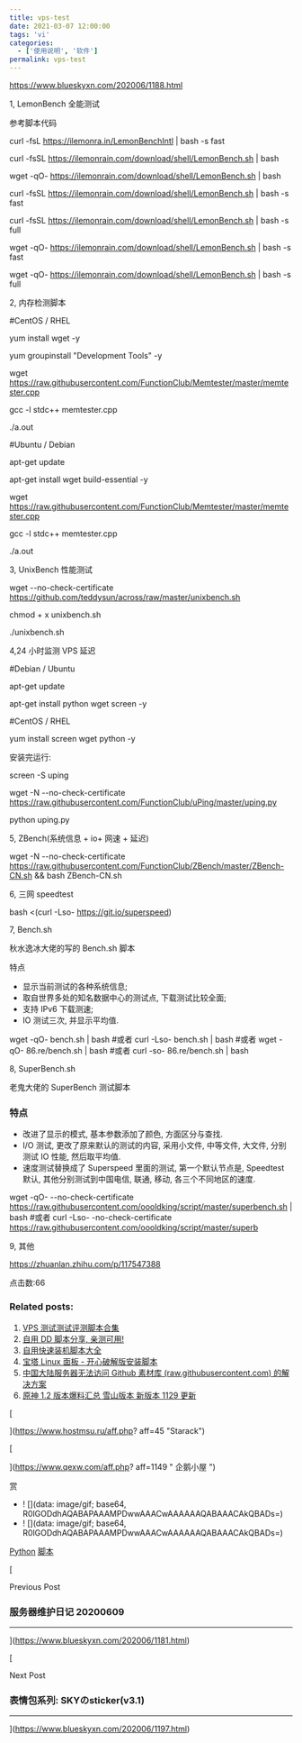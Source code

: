 ```yaml
---
title: vps-test
date: 2021-03-07 12:00:00
tags: 'vi'
categories:
  - ['使用说明', '软件']
permalink: vps-test
---
```


https://www.blueskyxn.com/202006/1188.html

1, LemonBench 全能测试

参考脚本代码

curl -fsL https://ilemonra.in/LemonBenchIntl | bash -s fast

curl -fsSL https://ilemonrain.com/download/shell/LemonBench.sh | bash

wget -qO- https://ilemonrain.com/download/shell/LemonBench.sh | bash

curl -fsSL https://ilemonrain.com/download/shell/LemonBench.sh | bash -s fast

curl -fsSL https://ilemonrain.com/download/shell/LemonBench.sh | bash -s full

wget -qO- https://ilemonrain.com/download/shell/LemonBench.sh | bash -s fast

wget -qO- https://ilemonrain.com/download/shell/LemonBench.sh | bash -s full

2, 内存检测脚本

#CentOS / RHEL

yum install wget -y

yum groupinstall "Development Tools" -y

wget https://raw.githubusercontent.com/FunctionClub/Memtester/master/memtester.cpp

gcc -l stdc++ memtester.cpp

./a.out

#Ubuntu / Debian

apt-get update

apt-get install wget build-essential -y

wget https://raw.githubusercontent.com/FunctionClub/Memtester/master/memtester.cpp

gcc -l stdc++ memtester.cpp

./a.out

3, UnixBench 性能测试

wget --no-check-certificate https://github.com/teddysun/across/raw/master/unixbench.sh

chmod + x unixbench.sh

./unixbench.sh

4,24 小时监测 VPS 延迟

#Debian / Ubuntu

apt-get update

apt-get install python wget screen -y

#CentOS / RHEL

yum install screen wget python -y

安装完运行:

screen -S uping

wget -N --no-check-certificate https://raw.githubusercontent.com/FunctionClub/uPing/master/uping.py

python uping.py

5, ZBench(系统信息 + io+ 网速 + 延迟)

wget -N --no-check-certificate https://raw.githubusercontent.com/FunctionClub/ZBench/master/ZBench-CN.sh && bash ZBench-CN.sh

6, 三网 speedtest

bash <(curl -Lso- https://git.io/superspeed)

7, Bench.sh

秋水逸冰大佬的写的 Bench.sh 脚本

特点

*   显示当前测试的各种系统信息;
*   取自世界多处的知名数据中心的测试点, 下载测试比较全面;
*   支持 IPv6 下载测速;
*   IO 测试三次, 并显示平均值.

wget -qO- bench.sh | bash
#或者
curl -Lso- bench.sh | bash
#或者
wget -qO- 86.re/bench.sh | bash
#或者
curl -so- 86.re/bench.sh | bash

8, SuperBench.sh

老鬼大佬的 SuperBench 测试脚本

### 特点

*   改进了显示的模式, 基本参数添加了颜色, 方面区分与查找.
*   I/O 测试, 更改了原来默认的测试的内容, 采用小文件, 中等文件, 大文件, 分别测试 IO 性能, 然后取平均值.
*   速度测试替换成了 Superspeed 里面的测试, 第一个默认节点是, Speedtest 默认, 其他分别测试到中国电信, 联通, 移动, 各三个不同地区的速度.

wget -qO- --no-check-certificate https://raw.githubusercontent.com/oooldking/script/master/superbench.sh | bash
#或者
curl -Lso- -no-check-certificate https://raw.githubusercontent.com/oooldking/script/master/superb

9, 其他

https://zhuanlan.zhihu.com/p/117547388

点击数:66

### Related posts:

1.  [VPS 测试测试评测脚本合集](https://www.blueskyxn.com/202004/593.html "VPS 测试测试评测脚本合集 ")
2.  [自用 DD 脚本分享, 亲测可用!](https://www.blueskyxn.com/202007/1515.html " 自用 DD 脚本分享, 亲测可用!")
3.  [自用快速装机脚本大全](https://www.blueskyxn.com/202007/1653.html " 自用快速装机脚本大全 ")
4.  [宝塔 Linux 面板 - 开心破解版安装脚本](https://www.blueskyxn.com/202007/1740.html " 宝塔 Linux 面板 - 开心破解版安装脚本 ")
5.  [中国大陆服务器无法访问 Github 素材库 (raw.githubusercontent.com) 的解决方案](https://www.blueskyxn.com/202101/3449.html " 中国大陆服务器无法访问 Github 素材库 (raw.githubusercontent.com) 的解决方案 ")
6.  [原神 1.2 版本爆料汇总 雪山版本 新版本 1129 更新](https://www.blueskyxn.com/202011/2712.html " 原神 1.2 版本爆料汇总 雪山版本 新版本 1129 更新 ")

[

](https://www.hostmsu.ru/aff.php? aff=45 "Starack")

[

](https://www.qexw.com/aff.php? aff=1149 " 企鹅小屋 ")

赏

*   ! [](data: image/gif; base64, R0lGODdhAQABAPAAAMPDwwAAACwAAAAAAQABAAACAkQBADs=)
*   ! [](data: image/gif; base64, R0lGODdhAQABAPAAAMPDwwAAACwAAAAAAQABAAACAkQBADs=)

[Python](https://www.blueskyxn.com/tag/python/) [脚本](https://www.blueskyxn.com/tag/%e8%84%9a%e6%9c%ac/)

[

Previous Post

### 服务器维护日记 20200609

* * *



](https://www.blueskyxn.com/202006/1181.html)

[

Next Post

### 表情包系列: SKYのsticker(v3.1)

* * *



](https://www.blueskyxn.com/202006/1197.html)
